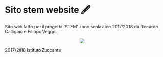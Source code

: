 # Sito stem website 🖋️

Sito web fatto per il progetto 'STEM' anno scolastico 2017/2018 da Riccardo Calligaro e Filippo Veggo.


<div align="center"><img src="https://i.imgur.com/iUfzclt.png"></div>

2017/2018 Istituto Zuccante
